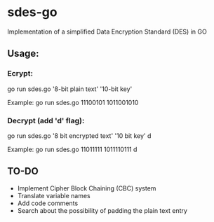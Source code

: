 # sdes-go
Implementation of a simplified Data Encryption Standard (DES) in GO
## Usage: 
### Ecrypt:
go run sdes.go '8-bit plain text' '10-bit key'

Example: go run sdes.go 11100101 1011001010
       
### Decrypt (add 'd' flag):
go run sdes.go '8 bit encrypted text' '10 bit key' d

Example: go run sdes.go 11011111 1011110111 d

## TO-DO
- Implement Cipher Block Chaining (CBC) system
- Translate variable names
- Add code comments
- Search about the possibility of padding the plain text entry
         
